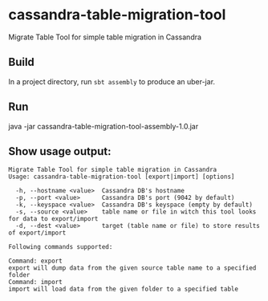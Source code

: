 # cassandra-table-migration-tool
Migrate Table Tool for simple table migration in Cassandra


## Build
In a project directory, run `sbt assembly` to produce an uber-jar.

## Run
java -jar cassandra-table-migration-tool-assembly-1.0.jar 

## Show usage output: 

    Migrate Table Tool for simple table migration in Cassandra
    Usage: cassandra-table-migration-tool [export|import] [options]
    
      -h, --hostname <value>  Cassandra DB's hostname
      -p, --port <value>      Cassandra DB's port (9042 by default)
      -k, --keyspace <value>  Cassandra DB's keyspace (empty by default)
      -s, --source <value>    table name or file in witch this tool looks for data to export/import
      -d, --dest <value>      target (table name or file) to store results of export/import
    
    Following commands supported:
    
    Command: export
    export will dump data from the given source table name to a specified folder
    Command: import
    import will load data from the given folder to a specified table
